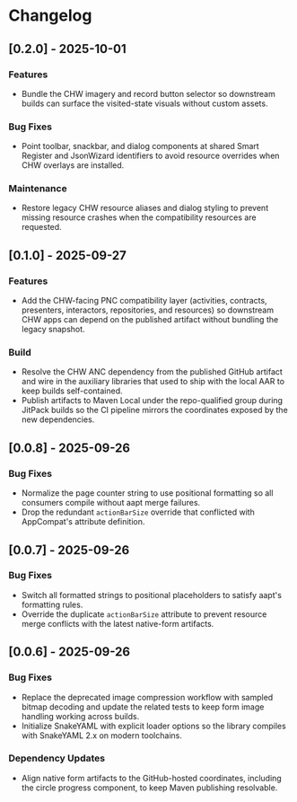 # Changelog

## [0.2.0] - 2025-10-01
### Features
- Bundle the CHW imagery and record button selector so downstream builds can
  surface the visited-state visuals without custom assets.

### Bug Fixes
- Point toolbar, snackbar, and dialog components at shared Smart Register and
  JsonWizard identifiers to avoid resource overrides when CHW overlays are
  installed.

### Maintenance
- Restore legacy CHW resource aliases and dialog styling to prevent missing
  resource crashes when the compatibility resources are requested.

## [0.1.0] - 2025-09-27
### Features
- Add the CHW-facing PNC compatibility layer (activities, contracts, presenters,
  interactors, repositories, and resources) so downstream CHW apps can depend on
  the published artifact without bundling the legacy snapshot.

### Build
- Resolve the CHW ANC dependency from the published GitHub artifact and wire in
  the auxiliary libraries that used to ship with the local AAR to keep builds
  self-contained.
- Publish artifacts to Maven Local under the repo-qualified group during
  JitPack builds so the CI pipeline mirrors the coordinates exposed by the new
  dependencies.

## [0.0.8] - 2025-09-26
### Bug Fixes
- Normalize the page counter string to use positional formatting so all
  consumers compile without aapt merge failures.
- Drop the redundant `actionBarSize` override that conflicted with
  AppCompat's attribute definition.

## [0.0.7] - 2025-09-26
### Bug Fixes
- Switch all formatted strings to positional placeholders to satisfy
  aapt's formatting rules.
- Override the duplicate `actionBarSize` attribute to prevent resource
  merge conflicts with the latest native-form artifacts.

## [0.0.6] - 2025-09-26
### Bug Fixes
- Replace the deprecated image compression workflow with sampled bitmap decoding and
  update the related tests to keep form image handling working across builds.
- Initialize SnakeYAML with explicit loader options so the library compiles with
  SnakeYAML 2.x on modern toolchains.

### Dependency Updates
- Align native form artifacts to the GitHub-hosted coordinates, including the
  circle progress component, to keep Maven publishing resolvable.

